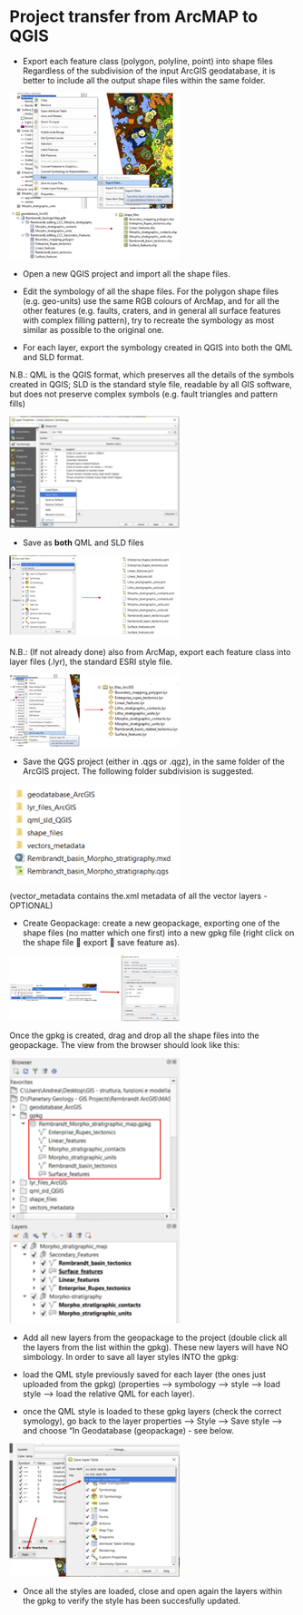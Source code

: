 # Project transfer from ArcMAP to QGIS

* Export each feature class (polygon, polyline, point) into shape files Regardless of the subdivision of the input ArcGIS geodatabase, it is better to include all the output shape files within the same folder.

<img src="./images/arc2qgis1.png" width="300">

* Open a new QGIS project and import all the shape files.

* Edit the symbology of all the shape files. For the polygon shape files (e.g. geo-units) use the same RGB colours of ArcMap, and for all the other features (e.g. faults, craters, and in general all surface features with complex filling pattern), try to recreate the symbology as most similar as possible to the original one.

* For each layer, export the symbology created in QGIS into both the QML and SLD format.

N.B.: QML is the QGIS format, which preserves all the details of the symbols created in QGIS; SLD is the standard style file, readable by all GIS software, but does not preserve complex symbols (e.g. fault triangles and pattern fills)

<img src="./images/arc2qgis2.png" width="300">

* Save as **both** QML and SLD files

<img src="./images/arc2qgis3.png" width="300">

N.B.: (If not already done) also from ArcMap, export each feature class into layer files (.lyr), the standard ESRI style file.

<img src="./images/arc2qgis4.png" width="300">

* Save the QGS project (either in .qgs or .qgz), in the same folder of the ArcGIS project.
The following folder subdivision is suggested.

<img src="./images/arc2qgis5.png" width="300">

(vector_metadata contains the.xml metadata of all the vector layers - OPTIONAL)

* Create Geopackage: create a new geopackage, exporting one of the shape files (no matter which one first) into a new gpkg file (right click on the shape file  export  save feature as).

<img src="./images/arc2qgis6.png" width="300">

Once the gpkg is created, drag and drop all the shape files into the geopackage. The view from the browser should look like this:

<img src="./images/arc2qgis7.png" width="300">

* Add all new layers from the geopackage to the project (double click all the layers from the list within the gpkg). These new layers will have NO simbology. In order to save all layer styles INTO the gpkg:
- load the QML style previously saved for each layer (the ones just uploaded from the gpkg) (properties --> symbology --> style --> load style --> load the relative QML for each layer).

* once the QML style is loaded to these gpkg layers (check the correct symology), go back to the layer properties --> Style --> Save style --> and choose “In Geodatabase (geopackage) - see below.

<img src="./images/arc2qgis8.png" width="300">

* Once all the styles are loaded, close and open again the layers within the gpkg to verify the style has been succesfully updated.
